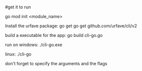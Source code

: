 #get it to run

go mod init <module_name>

Install the urfave package: 
go get go get github.com/urfave/cli/v2

build a executable for the app:
go build cli-go.go

run on windows:
./cli-go.exe 

linux: 
./cli-go

don't forget to specify the arguments and the flags
 
